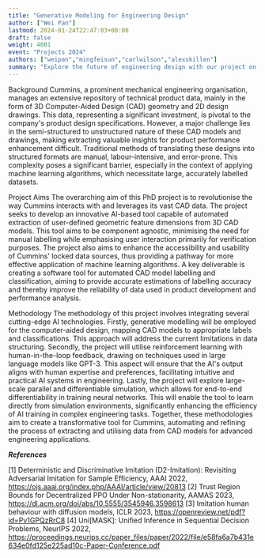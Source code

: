 ```yaml
---
title: "Generative Modeling for Engineering Design"
author: ["Wei Pan"]
lastmod: 2024-01-24T22:47:03+00:00
draft: false
weight: 4001
event: "Projects 2024"
authors: ["weipan","mingfeisun","carlwilson","alexskillen"]
summary: "Explore the future of engineering design with our project on 'Generative Modeling for Engineering Design.' This cutting-edge research combines AI and machine learning to revolutionise CAD data analysis, automating feature extraction and classification. Partnering with industry leaders Cummins, we aim to transform engineering practices, enhancing efficiency and innovation. Join us in shaping advanced AI applications in real-world engineering!"
---
```


Background
Cummins, a prominent mechanical engineering organisation, manages an extensive repository of technical product data, mainly in the form of 3D Computer-Aided Design (CAD) geometry and 2D design drawings. This data, representing a significant investment, is pivotal to the company's product design specifications. However, a major challenge lies in the semi-structured to unstructured nature of these CAD models and drawings, making extracting valuable insights for product performance enhancement difficult. Traditional methods of translating these designs into structured formats are manual, labour-intensive, and error-prone. This complexity poses a significant barrier, especially in the context of applying machine learning algorithms, which necessitate large, accurately labelled datasets.

Project Aims
The overarching aim of this PhD project is to revolutionise the way Cummins interacts with and leverages its vast CAD data. The project seeks to develop an innovative AI-based tool capable of automated extraction of user-defined geometric feature dimensions from 3D CAD models. This tool aims to be component agnostic, minimising the need for manual labelling while emphasising user interaction primarily for verification purposes. The project also aims to enhance the accessibility and usability of Cummins' locked data sources, thus providing a pathway for more effective application of machine learning algorithms. A key deliverable is creating a software tool for automated CAD model labelling and classification, aiming to provide accurate estimations of labelling accuracy and thereby improve the reliability of data used in product development and performance analysis.

Methodology
The methodology of this project involves integrating several cutting-edge AI technologies. Firstly, generative modelling will be employed for the computer-aided design, mapping CAD models to appropriate labels and classifications. This approach will address the current limitations in data structuring. Secondly, the project will utilise reinforcement learning with human-in-the-loop feedback, drawing on techniques used in large language models like GPT-3. This aspect will ensure that the AI's output aligns with human expertise and preferences, facilitating intuitive and practical AI systems in engineering. Lastly, the project will explore large-scale parallel and differentiable simulation, which allows for end-to-end differentiability in training neural networks. This will enable the tool to learn directly from simulation environments, significantly enhancing the efficiency of AI training in complex engineering tasks. Together, these methodologies aim to create a transformative tool for Cummins, automating and refining the process of extracting and utilising data from CAD models for advanced engineering applications.


***References***

[1] Deterministic and Discriminative Imitation (D2-Imitation): Revisiting Adversarial Imitation for Sample Efficiency, AAAI 2022, https://ojs.aaai.org/index.php/AAAI/article/view/20813 
[2] Trust Region Bounds for Decentralized PPO Under Non-stationarity, AAMAS 2023, https://dl.acm.org/doi/abs/10.5555/3545946.3598613 
[3] Imitation human behaviour with diffusion models, ICLR 2023, https://openreview.net/pdf?id=Pv1GPQzRrC8
[4] Uni[MASK]: Unified Inference in Sequential Decision Problems, NeurIPS 2022, https://proceedings.neurips.cc/paper_files/paper/2022/file/e58fa6a7b431e634e0fd125e225ad10c-Paper-Conference.pdf 
